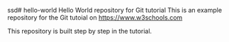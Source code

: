 ssd# hello-world
Hello World repository for Git tutorial
This is an example repository for the Git tutoial on https://www.w3schools.com

This repository is built step by step in the tutorial.